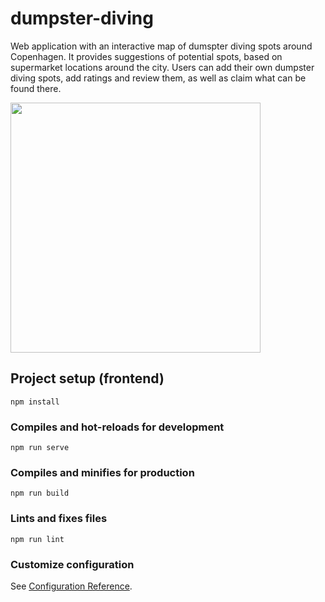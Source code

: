 # dumpster-diving
Web application with an interactive map of dumspter diving spots around Copenhagen. It provides suggestions of potential spots, based on supermarket locations around the city. Users can add their own dumpster diving spots, add ratings and review them, as well as claim what can be found there. 

<img src="https://pz-portfolio-37b6b.web.app/img/dumpie.c7101df7.gif" width="400" />

## Project setup (frontend)
```
npm install
```

### Compiles and hot-reloads for development
```
npm run serve
```

### Compiles and minifies for production
```
npm run build
```

### Lints and fixes files
```
npm run lint
```

### Customize configuration
See [Configuration Reference](https://cli.vuejs.org/config/).

